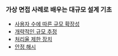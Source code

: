### 가상 면접 사례로 배우는 대규모 설계 기초
- [사용자 수에 따른 규모 확장성](01-scalability-with-user-growth.md)  
- [개략적인 규모 추정](02-back-of-the-envelope-estimation.md)  
- [처리율 제한 장치](04-throughput-limiter.md)
- [안정 해시](05-consistent-hash.md)